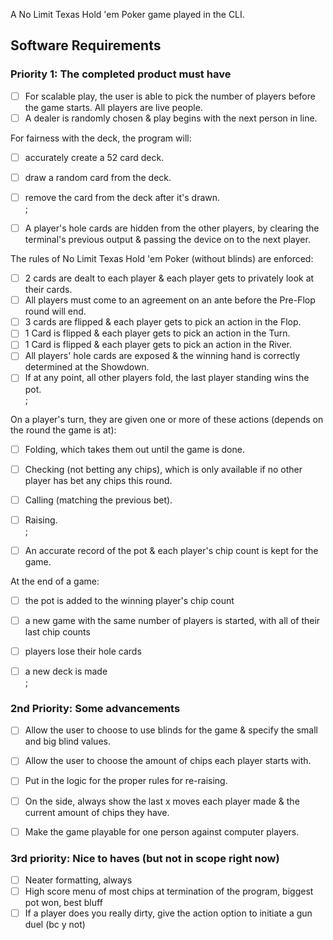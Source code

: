 A No Limit Texas Hold 'em Poker game played in the CLI.

## Software Requirements

### Priority 1: The completed product must have
- [ ] For scalable play, the user is able to pick the number of players before the game starts.  All players are live people.
- [ ] A dealer is randomly chosen & play begins with the next person in line.

For fairness with the deck, the program will:
- [ ] accurately create a 52 card deck.
- [ ] draw a random card from the deck.
- [ ] remove the card from the deck after it's drawn.  
;

- [ ] A player's hole cards are hidden from the other players, by clearing the terminal's previous output & passing the device on to the next player.

The rules of No Limit Texas Hold 'em Poker (without blinds) are enforced:
- [ ] 2 cards are dealt to each player & each player gets to privately look at their cards.
- [ ] All players must come to an agreement on an ante before the Pre-Flop round will end.
- [ ] 3 cards are flipped & each player gets to pick an action in the Flop.
- [ ] 1 Card is flipped & each player gets to pick an action in the Turn.
- [ ] 1 Card is flipped & each player gets to pick an action in the River.
- [ ] All players' hole cards are exposed & the winning hand is correctly determined at the Showdown.
- [ ] If at any point, all other players fold, the last player standing wins the pot.  
;

On a player's turn, they are given one or more of these actions (depends on the round the game is at):
- [ ] Folding, which takes them out until the game is done.
- [ ] Checking (not betting any chips), which is only available if no other player has bet any chips this round.
- [ ] Calling (matching the previous bet).
- [ ] Raising.  
;

- [ ] An accurate record of the pot & each player's chip count is kept for the game.

 At the end of a game:
 - [ ] the pot is added to the winning player's chip count
 - [ ] a new game with the same number of players is started, with all of their last chip counts
 - [ ] players lose their hole cards
 - [ ] a new deck is made  
;


### 2nd Priority: Some advancements
 - [ ] Allow the user to choose to use blinds for the game & specify the small and big blind values.
 - [ ] Allow the user to choose the amount of chips each player starts with.
 - [ ] Put in the logic for the proper rules for re-raising.
 - [ ] On the side, always show the last x moves each player made & the current amount of chips they have.
 - [ ] Make the game playable for one person against computer players.


### 3rd priority:  Nice to haves (but not in scope right now)
 - [ ] Neater formatting, always
 - [ ] High score menu of most chips at termination of the program, biggest pot won, best bluff
 - [ ] If a player does you really dirty, give the action option to initiate a gun duel (bc y not)
